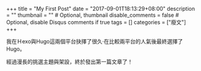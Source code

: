 +++
title = "My First Post"
date = "2017-09-01T18:13:29+08:00"
description = ""
thumbnail = "" # Optional, thumbnail
disable_comments = false # Optional, disable Disqus comments if true
tags = []
categories = ["廢文"]
+++

我在Ｈexo與Hugo這兩個平台抉擇了很久·在比較兩平台的人氣後最終選擇了Hugo。

經過漫長的挑選主題與架設，終於發出第一篇文章了！


